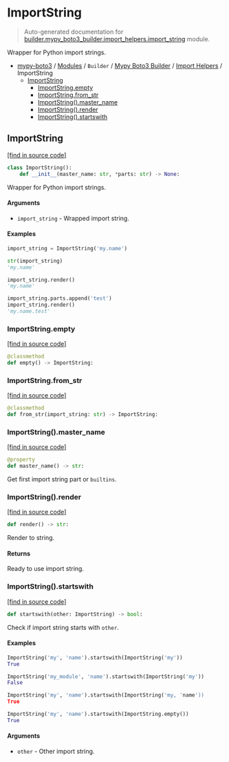 # ImportString

> Auto-generated documentation for [builder.mypy_boto3_builder.import_helpers.import_string](https://github.com/vemel/mypy_boto3/blob/master/builder/mypy_boto3_builder/import_helpers/import_string.py) module.

Wrapper for Python import strings.

- [mypy-boto3](../../../README.md#mypy_boto3) / [Modules](../../../MODULES.md#mypy-boto3-modules) / `Builder` / [Mypy Boto3 Builder](../index.md#mypy-boto3-builder) / [Import Helpers](index.md#import-helpers) / ImportString
    - [ImportString](#importstring)
        - [ImportString.empty](#importstringempty)
        - [ImportString.from_str](#importstringfrom_str)
        - [ImportString().master_name](#importstringmaster_name)
        - [ImportString().render](#importstringrender)
        - [ImportString().startswith](#importstringstartswith)

## ImportString

[[find in source code]](https://github.com/vemel/mypy_boto3/blob/master/builder/mypy_boto3_builder/import_helpers/import_string.py#L9)

```python
class ImportString():
    def __init__(master_name: str, *parts: str) -> None:
```

Wrapper for Python import strings.

#### Arguments

- `import_string` - Wrapped import string.

#### Examples

```python
import_string = ImportString('my.name')

str(import_string)
'my.name'

import_string.render()
'my.name'

import_string.parts.append('test')
import_string.render()
'my.name.test'
```

### ImportString.empty

[[find in source code]](https://github.com/vemel/mypy_boto3/blob/master/builder/mypy_boto3_builder/import_helpers/import_string.py#L43)

```python
@classmethod
def empty() -> ImportString:
```

### ImportString.from_str

[[find in source code]](https://github.com/vemel/mypy_boto3/blob/master/builder/mypy_boto3_builder/import_helpers/import_string.py#L39)

```python
@classmethod
def from_str(import_string: str) -> ImportString:
```

### ImportString().master_name

[[find in source code]](https://github.com/vemel/mypy_boto3/blob/master/builder/mypy_boto3_builder/import_helpers/import_string.py#L109)

```python
@property
def master_name() -> str:
```

Get first import string part or `builtins`.

### ImportString().render

[[find in source code]](https://github.com/vemel/mypy_boto3/blob/master/builder/mypy_boto3_builder/import_helpers/import_string.py#L100)

```python
def render() -> str:
```

Render to string.

#### Returns

Ready to use import string.

### ImportString().startswith

[[find in source code]](https://github.com/vemel/mypy_boto3/blob/master/builder/mypy_boto3_builder/import_helpers/import_string.py#L68)

```python
def startswith(other: ImportString) -> bool:
```

Check if import string starts with `other`.

#### Examples

```python
ImportString('my', 'name').startswith(ImportString('my'))
True

ImportString('my_module', 'name').startswith(ImportString('my'))
False

ImportString('my', 'name').startswith(ImportString('my, 'name'))
True

ImportString('my', 'name').startswith(ImportString.empty())
True
```

#### Arguments

- `other` - Other import string.
